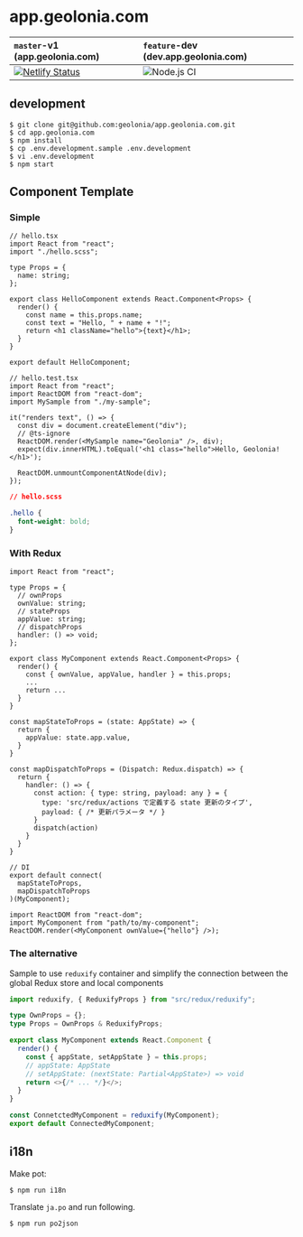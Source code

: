 # app.geolonia.com

| `master`-v1 (app.geolonia.com)                                                                                                                                    | `feature`-dev (dev.app.geolonia.com)                                                                       |
| :---------------------------------------------------------------------------------------------------------------------------------------------------------------- | :--------------------------------------------------------------------------------------------------------- |
| [![Netlify Status](https://api.netlify.com/api/v1/badges/82532c8e-8d86-4215-a8f7-9fca30cfb132/deploy-status)](https://app.netlify.com/sites/geolonia-app/deploys) | ![Node.js CI](https://github.com/geolonia/app.geolonia.com/workflows/Node.js%20CI/badge.svg?branch=master) |

## development

```shell
$ git clone git@github.com:geolonia/app.geolonia.com.git
$ cd app.geolonia.com
$ npm install
$ cp .env.development.sample .env.development
$ vi .env.development
$ npm start
```

## Component Template

### Simple

```tsx
// hello.tsx
import React from "react";
import "./hello.scss";

type Props = {
  name: string;
};

export class HelloComponent extends React.Component<Props> {
  render() {
    const name = this.props.name;
    const text = "Hello, " + name + "!";
    return <h1 className="hello">{text}</h1>;
  }
}

export default HelloComponent;
```

```tsx
// hello.test.tsx
import React from "react";
import ReactDOM from "react-dom";
import MySample from "./my-sample";

it("renders text", () => {
  const div = document.createElement("div");
  // @ts-ignore
  ReactDOM.render(<MySample name="Geolonia" />, div);
  expect(div.innerHTML).toEqual('<h1 class="hello">Hello, Geolonia!</h1>');

  ReactDOM.unmountComponentAtNode(div);
});
```

```css
// hello.scss

.hello {
  font-weight: bold;
}
```

### With Redux

```tsx
import React from "react";

type Props = {
  // ownProps
  ownValue: string;
  // stateProps
  appValue: string;
  // dispatchProps
  handler: () => void;
};

export class MyComponent extends React.Component<Props> {
  render() {
    const { ownValue, appValue, handler } = this.props;
    ...
    return ...
  }
}

const mapStateToProps = (state: AppState) => {
  return {
    appValue: state.app.value,
  }
}

const mapDispatchToProps = (Dispatch: Redux.dispatch) => {
  return {
    handler: () => {
      const action: { type: string, payload: any } = {
        type: 'src/redux/actions で定義する state 更新のタイプ',
        payload: { /* 更新パラメータ */ }
      }
      dispatch(action)
    }
  }
}

// DI
export default connect(
  mapStateToProps,
  mapDispatchToProps
)(MyComponent);
```

```tsx
import ReactDOM from "react-dom";
import MyComponent from "path/to/my-component";
ReactDOM.render(<MyComponent ownValue={"hello"} />);
```

### The alternative

Sample to use `reduxify` container and simplify the connection between the global Redux store and local components

```typescript
import reduxify, { ReduxifyProps } from "src/redux/reduxify";

type OwnProps = {};
type Props = OwnProps & ReduxifyProps;

export class MyComponent extends React.Component {
  render() {
    const { appState, setAppState } = this.props;
    // appState: AppState
    // setAppState: (nextState: Partial<AppState>) => void
    return <>{/* ... */}</>;
  }
}

const ConnetctedMyComponent = reduxify(MyComponent);
export default ConnectedMyComponent;
```

## i18n

Make pot:

```
$ npm run i18n
```

Translate `ja.po` and run following.

```
$ npm run po2json
```
